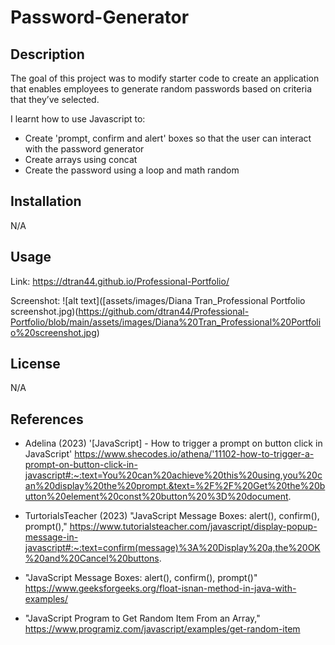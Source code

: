 # Password-Generator

## Description
The goal of this project was to modify starter code to create an application that enables employees to generate random passwords based on criteria that they’ve selected. 

I learnt how to use Javascript to:
- Create 'prompt, confirm and alert' boxes so that the user can interact with the password generator
- Create arrays using concat
- Create the password using a loop and math random 

## Installation

N/A

## Usage

Link: https://dtran44.github.io/Professional-Portfolio/

Screenshot: 
![alt text]([assets/images/Diana Tran_Professional Portfolio screenshot.jpg)(https://github.com/dtran44/Professional-Portfolio/blob/main/assets/images/Diana%20Tran_Professional%20Portfolio%20screenshot.jpg)

## License

N/A


## References
- Adelina (2023) '[JavaScript] - How to trigger a prompt on button click in JavaScript' https://www.shecodes.io/athena/'11102-how-to-trigger-a-prompt-on-button-click-in-javascript#:~:text=You%20can%20achieve%20this%20using,you%20can%20display%20the%20prompt.&text=%2F%2F%20Get%20the%20button%20element%20const%20button%20%3D%20document.

- TurtorialsTeacher (2023) "JavaScript Message Boxes: alert(), confirm(), prompt()," https://www.tutorialsteacher.com/javascript/display-popup-message-in-javascript#:~:text=confirm(message)%3A%20Display%20a,the%20OK%20and%20Cancel%20buttons.

- "JavaScript Message Boxes: alert(), confirm(), prompt()" https://www.geeksforgeeks.org/float-isnan-method-in-java-with-examples/

- "JavaScript Program to Get Random Item From an Array," https://www.programiz.com/javascript/examples/get-random-item

